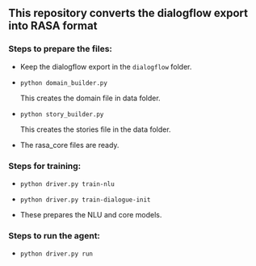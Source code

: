 ## This repository converts the dialogflow export into RASA format

### Steps to prepare the files:

- Keep the dialogflow export in the `dialogflow` folder.

- `python domain_builder.py`

    This creates the domain file in data folder.

- `python story_builder.py`
    
    This creates the stories file in the data folder.

- The rasa_core files are ready.

### Steps for training:

- `python driver.py train-nlu`

- `python driver.py train-dialogue-init`

- These prepares the NLU and core models.

### Steps to run the agent:

- `python driver.py run`